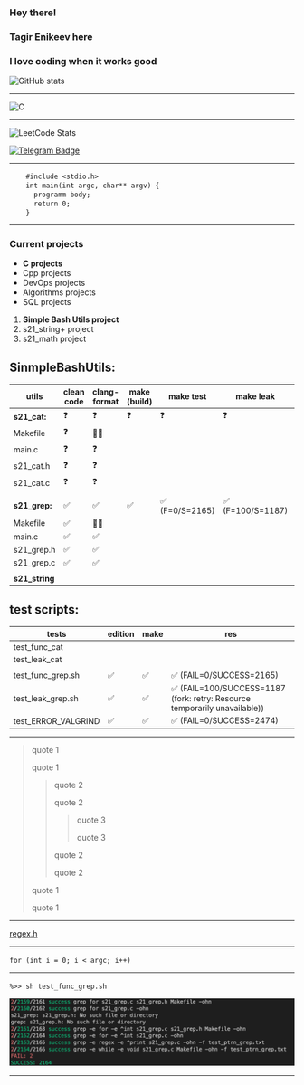 <!--### Hi there 👋-->

<!--
**enikeevtg/enikeevtg** is a ✨ _special_ ✨ repository because its `README.md` (this file) appears on your GitHub profile.

Here are some ideas to get you started:

- 🔭 I’m currently working on ...
- 🌱 I’m currently learning ...
- 👯 I’m looking to collaborate on ...
- 🤔 I’m looking for help with ...
- 💬 Ask me about ...
- 📫 How to reach me: ...
- 😄 Pronouns: ...
- ⚡ Fun fact: ...
-->

### Hey there!
### Tagir Enikeev here
  
### I love coding when it works good

![GitHub stats](https://github-readme-stats.vercel.app/api?username=enikeevtg&show_icons=true&hide=contribs,prs&cache_seconds=86400&theme=darcula)
***
![C](https://img.shields.io/badge/-1E7775?style=for-the-badge&logo=C&logoColor=6296CC)
***
![LeetCode Stats](https://leetcard.jacoblin.cool/TagirEnikeev?theme=light)

[![Telegram Badge](https://img.shields.io/badge/-Telegram-blue?style=flat-square&logo=Telegram&logoColor=white&link=https://t.me/enikeev_tg)](https://t.me/enikeev_tg)
***
        #include <stdio.h>
        int main(int argc, char** argv) {
          programm body;
          return 0;
        }
***
### Current projects
* __C projects__
* Cpp projects
* DevOps projects
* Algorithms projects
* SQL projects

1. __Simple Bash Utils project__
5. s21_string+ project
8. s21_math project

## SinmpleBashUtils:

|   utils      |  clean code  |  clang-format  |  make (build)  |   make test  |   make leak  |  make valgrind  |  miniverter  |
|--------------|--------------|----------------|----------------|--------------|--------------|-----------------|--------------|
| **s21_cat:** |      ❓      |        ❓       |       ❓       |      ❓      |      ❓       |       ❓        |       ❓     |
| Makefile     |      ❓      |        🙅‍♂️       |                |              |              |                 |              |
| main.c       |      ❓      |        ❓       |                |              |              |                 |              |
| s21_cat.h    |      ❓      |        ❓       |                |              |              |                 |              |
| s21_cat.c    |      ❓      |        ❓       |                |              |              |                 |              |
|              |              |                |                |              |              |                 |              |
| **s21_grep:**  |     ✅     |       ✅       |        ✅       |  ✅ (F=0/S=2165)  |  ✅  (F=100/S=1187)  | ✅  (F=0/S=2474) |   ✅ ✅ ✅   |
| Makefile       |     ✅     |       🙅‍♂️        |                |               |              |                 |              |
| main.c         |     ✅     |       ✅       |                 |              |              |                 |              |
| s21_grep.h     |     ✅     |       ✅       |                 |              |              |                 |              |
| s21_grep.c     |     ✅     |       ✅       |                 |              |              |                 |              |
|                |            |                |                |              |              |                 |              |
| **s21_string** |            |                |                |              |              |                 |              |

## test scripts:

| tests               |  edition | make <target> |    res    |
|---------------------|----------|---------------|-----------|
| test_func_cat       |
| test_leak_cat       |
|                     |
| test_func_grep.sh   |   ✅     |   ✅        | ✅ (FAIL=0/SUCCESS=2165) |
| test_leak_grep.sh   |   ✅     |   ✅        | ✅ (FAIL=100/SUCCESS=1187 (fork: retry: Resource temporarily unavailable)) |
| test_ERROR_VALGRIND |   ✅     |   ✅        | ✅ (FAIL=0/SUCCESS=2474) |

***
> quote 1
>
> quote 1
>
>> quote 2
>>
>> quote 2
>>>
>>> quote 3
>>>
>>> quote 3
>>
>> quote 2
>>
>> quote 2
>
> quote 1
>
> quote 1

***
[regex.h](https://ru.manpages.org/regfree/3 "rus manual for regex.h library")
***
``for (int i = 0; i < argc; i++)``
***
`%>> sh test_func_grep.sh`

![test results sreenshot](test_results.png)
***


